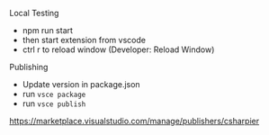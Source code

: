 Local Testing
- npm run start
- then start extension from vscode
- ctrl r to reload window (Developer: Reload Window)

Publishing
- Update version in package.json
- run `vsce package`
- run `vsce publish`

https://marketplace.visualstudio.com/manage/publishers/csharpier
